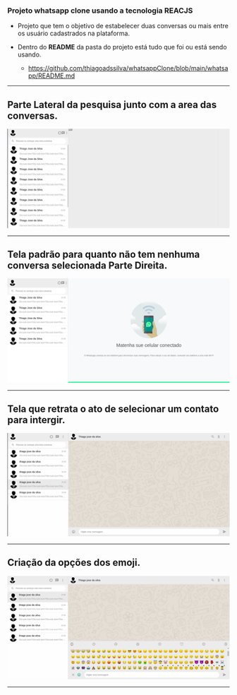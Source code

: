 ### Projeto whatsapp clone usando a tecnologia <b>REACJS</b>
- Projeto que tem o objetivo de estabelecer duas conversas ou mais entre os usuário cadastrados na plataforma.

- Dentro do <b>README</b> da pasta do projeto está tudo que foi ou está sendo usando.
   * https://github.com/thiagoadssilva/whatsappClone/blob/main/whatsapp/README.md

<hr/>

## <b>Parte Lateral</b> da pesquisa junto com a area das conversas.

![Tela Principal](images/parteLateral.png)
<hr>

## Tela padrão para quanto não tem nenhuma conversa selecionada <b>Parte Direita</b>.

![Tela Principal](images/telaSemMensagem.png)
<hr>

## Tela que retrata o ato de selecionar um contato para intergir.

![Tela Principal](images/selecaoContato.png)

<hr>

## Criação da opções dos emoji.

![Tela Principal](images/emoji.png)

<hr>